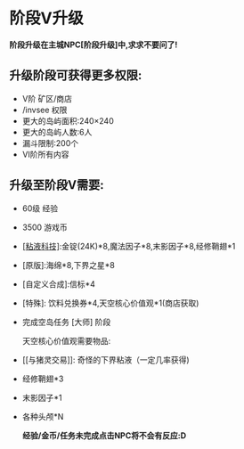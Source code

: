 # 阶段V升级

**阶段升级在主城NPC\[阶段升级\]中,求求不要问了!**

## 升级阶段可获得更多权限:

* V阶 矿区/商店  
* /invsee 权限  
* 更大的岛屿面积:240×240  
* 更大的岛屿人数:6人  
* 漏斗限制:200个  
* VI阶所有内容

## 升级至阶段V需要:

* 60级 经验  
* 3500 游戏币  
* [\[粘液科技\]](https://doc.skycraft.cn/plugins/slimefun):金锭\(24K\)\*8,魔法因子\*8,末影因子\*8,经修鞘翅\*1  
* \[原版\]:海绵\*8,下界之星\*8  
* \[自定义合成\]:信标\*4  
* \[特殊\]: 饮料兑换券\*4,天空核心价值观\*1\(商店获取\)  
* 完成空岛任务 \[大师\] 阶段

  天空核心价值观需要物品:

* \[\[与猪灵交易\]\]: 奇怪的下界粘液（一定几率获得\)
* 经修鞘翅\*3  
* 末影因子\*1
* 各种头颅\*N

  **经验/金币/任务未完成点击NPC将不会有反应:D**

